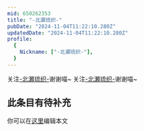 ```yaml
---
mid: 650262353
title: "-北瀬琉织-"
pubDate: "2024-11-04T11:22:10.280Z"
updatedDate: "2024-11-04T11:22:10.280Z"
profile:
  {
    Nickname: ["-北瀬琉织-"],
  }
---
```


关注[-北瀬琉织-](https://space.bilibili.com/650262353)谢谢喵~ 关注[-北瀬琉织-](https://space.bilibili.com/650262353)谢谢喵~

## 此条目有待补充
你可以在[这里](https://github.com/Yuhanawa/VTuber.ICU/edit/master/src/content/v/-北瀬琉织-/index.md)编辑本文
